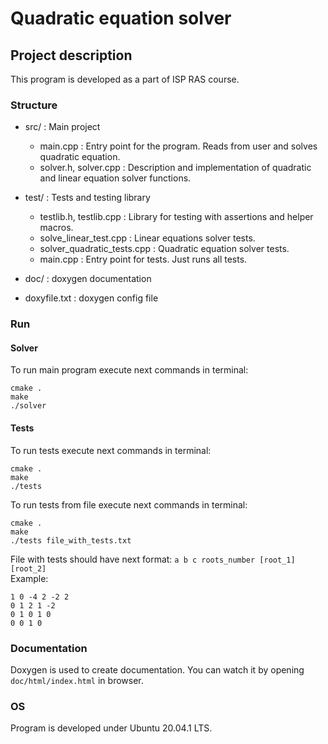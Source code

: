 # Quadratic equation solver

## Project description

This program is developed as a part of ISP RAS course.

### Structure

* src/ : Main project
    * main.cpp : Entry point for the program. Reads from user and solves quadratic equation.
    * solver.h, solver.cpp : Description and implementation of quadratic and linear equation solver functions.

* test/ : Tests and testing library
    * testlib.h, testlib.cpp : Library for testing with assertions and helper macros.
    * solve_linear_test.cpp : Linear equations solver tests.
    * solver_quadratic_tests.cpp : Quadratic equation solver tests.
    * main.cpp : Entry point for tests. Just runs all tests.

* doc/ : doxygen documentation

* doxyfile.txt : doxygen config file

### Run

#### Solver

To run main program execute next commands in terminal:
```
cmake .
make
./solver
```

#### Tests

To run tests execute next commands in terminal:
```
cmake .
make
./tests
```

To run tests from file execute next commands in terminal:
```
cmake .
make
./tests file_with_tests.txt
```

File with tests should have next format: `a b c roots_number [root_1] [root_2]`  
Example:
```
1 0 -4 2 -2 2
0 1 2 1 -2
0 1 0 1 0
0 0 1 0
```

### Documentation

Doxygen is used to create documentation. You can watch it by opening `doc/html/index.html` in browser.  

### OS

Program is developed under Ubuntu 20.04.1 LTS.